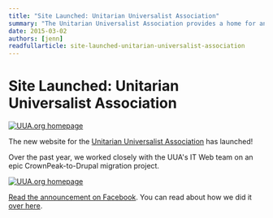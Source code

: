 ```yaml
---
title: "Site Launched: Unitarian Universalist Association"
summary: "The Unitarian Universalist Association provides a home for anyone with a desire to connect with their personal spiritual path. As of last week, they also have a new website."
date: 2015-03-02
authors: [jenn]
readfullarticle: site-launched-unitarian-universalist-association
---
```


# Site Launched: Unitarian Universalist Association

<a href="//uua.org/"><img src="/assets/img/blog/2015-03-02_1.png" alt="UUA.org homepage" class="center-element border-all"></a>

The new website for the <a href="//uua.org/">Unitarian Universalist Association</a> has launched!

Over the past year, we worked closely with the UUA's IT Web team on an epic CrownPeak-to-Drupal migration project.

<a href="//uua.org/"><img src="/assets/img/blog/2015-03-02_2.png" alt="UUA.org homepage" class="center-element border-all"></a>

<a href="https://www.facebook.com/TheUUA/posts/10153104602873749">Read the announcement on Facebook</a>. You can read about how we did it <a href="/work/unitarian-universalist-association/">over here</a>.